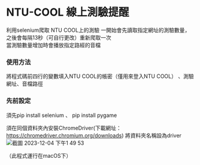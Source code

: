 # NTU-COOL 線上測驗提醒


利用selenium爬取 NTU COOL上的測驗
一開始會先讀取指定網址的測驗數量，之後會每隔13秒（可自行更改）重新爬取一次<br/>當測驗數量增加時會播放指定路經的音檔

<h3>使用方法</h3>

將程式碼前四行的變數填入NTU COOL的帳密（僅用來登入NTU COOL）
、測驗網址、音檔路徑

<h3>先前設定</h3>

須先pip install selenium 、 pip install pygame

須在同個資料夾內安裝ChromeDriver(下載網址：https://chromedriver.chromium.org/downloads)
將資料夾名稱設為driver
![截圖 2023-12-04 下午1 49 53](https://github.com/JoloanTsai/NTU-COOL-test-monitor/assets/134209558/0a09d3f6-ec0d-40a2-bab6-a50737e415db)



（此程式運行在macOS下）
